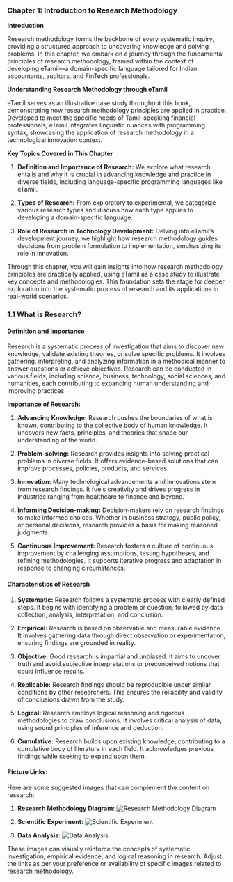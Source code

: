 ### Chapter 1: Introduction to Research Methodology

**Introduction**

Research methodology forms the backbone of every systematic inquiry, providing a structured approach to uncovering knowledge and solving problems. In this chapter, we embark on a journey through the fundamental principles of research methodology, framed within the context of developing eTamil—a domain-specific language tailored for Indian accountants, auditors, and FinTech professionals.

**Understanding Research Methodology through eTamil**

eTamil serves as an illustrative case study throughout this book, demonstrating how research methodology principles are applied in practice. Developed to meet the specific needs of Tamil-speaking financial professionals, eTamil integrates linguistic nuances with programming syntax, showcasing the application of research methodology in a technological innovation context.

**Key Topics Covered in This Chapter**

1. **Definition and Importance of Research:** We explore what research entails and why it is crucial in advancing knowledge and practice in diverse fields, including language-specific programming languages like eTamil.

2. **Types of Research:** From exploratory to experimental, we categorize various research types and discuss how each type applies to developing a domain-specific language.

3. **Role of Research in Technology Development:** Delving into eTamil’s development journey, we highlight how research methodology guides decisions from problem formulation to implementation, emphasizing its role in innovation.

Through this chapter, you will gain insights into how research methodology principles are practically applied, using eTamil as a case study to illustrate key concepts and methodologies. This foundation sets the stage for deeper exploration into the systematic process of research and its applications in real-world scenarios.

### 1.1 What is Research?

#### Definition and Importance

Research is a systematic process of investigation that aims to discover new knowledge, validate existing theories, or solve specific problems. It involves gathering, interpreting, and analyzing information in a methodical manner to answer questions or achieve objectives. Research can be conducted in various fields, including science, business, technology, social sciences, and humanities, each contributing to expanding human understanding and improving practices.

**Importance of Research:**

1. **Advancing Knowledge:** Research pushes the boundaries of what is known, contributing to the collective body of human knowledge. It uncovers new facts, principles, and theories that shape our understanding of the world.

2. **Problem-solving:** Research provides insights into solving practical problems in diverse fields. It offers evidence-based solutions that can improve processes, policies, products, and services.

3. **Innovation:** Many technological advancements and innovations stem from research findings. It fuels creativity and drives progress in industries ranging from healthcare to finance and beyond.

4. **Informing Decision-making:** Decision-makers rely on research findings to make informed choices. Whether in business strategy, public policy, or personal decisions, research provides a basis for making reasoned judgments.

5. **Continuous Improvement:** Research fosters a culture of continuous improvement by challenging assumptions, testing hypotheses, and refining methodologies. It supports iterative progress and adaptation in response to changing circumstances.

#### Characteristics of Research

1. **Systematic:** Research follows a systematic process with clearly defined steps. It begins with identifying a problem or question, followed by data collection, analysis, interpretation, and conclusion.

2. **Empirical:** Research is based on observable and measurable evidence. It involves gathering data through direct observation or experimentation, ensuring findings are grounded in reality.

3. **Objective:** Good research is impartial and unbiased. It aims to uncover truth and avoid subjective interpretations or preconceived notions that could influence results.

4. **Replicable:** Research findings should be reproducible under similar conditions by other researchers. This ensures the reliability and validity of conclusions drawn from the study.

5. **Logical:** Research employs logical reasoning and rigorous methodologies to draw conclusions. It involves critical analysis of data, using sound principles of inference and deduction.

6. **Cumulative:** Research builds upon existing knowledge, contributing to a cumulative body of literature in each field. It acknowledges previous findings while seeking to expand upon them.

#### Picture Links:

Here are some suggested images that can complement the content on research:

1. **Research Methodology Diagram:** ![Research Methodology Diagram](https://example.com/research-methodology-diagram.jpg)
   
2. **Scientific Experiment:** ![Scientific Experiment](https://example.com/scientific-experiment.jpg)

3. **Data Analysis:** ![Data Analysis](https://example.com/data-analysis.jpg)

These images can visually reinforce the concepts of systematic investigation, empirical evidence, and logical reasoning in research. Adjust the links as per your preference or availability of specific images related to research methodology.
